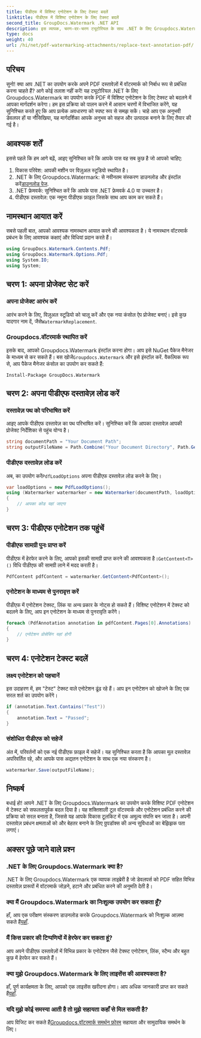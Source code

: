 ```yaml
---
title: पीडीएफ में विशिष्ट एनोटेशन के लिए टेक्स्ट बदलें
linktitle: पीडीएफ में विशिष्ट एनोटेशन के लिए टेक्स्ट बदलें
second_title: GroupDocs.Watermark .NET API
description: इस व्यापक, चरण-दर-चरण ट्यूटोरियल के साथ .NET के लिए Groupdocs.Watermark का उपयोग करके विशिष्ट पीडीएफ एनोटेशन में टेक्स्ट को बदलने का तरीका जानें।
type: docs
weight: 40
url: /hi/net/pdf-watermarking-attachments/replace-text-annotation-pdf/
---
```

## परिचय
सुनो! क्या आप .NET का उपयोग करके अपने PDF दस्तावेज़ों में वॉटरमार्क को निर्बाध रूप से प्रबंधित करना चाहते हैं? आगे कोई तलाश नहीं करें! यह ट्यूटोरियल .NET के लिए Groupdocs.Watermark का उपयोग करके PDF में विशिष्ट एनोटेशन के लिए टेक्स्ट को बदलने में आपका मार्गदर्शन करेगा। हम इस प्रक्रिया को पालन करने में आसान चरणों में विभाजित करेंगे, यह सुनिश्चित करते हुए कि आप प्रत्येक अवधारणा को स्पष्ट रूप से समझ सकें। चाहे आप एक अनुभवी डेवलपर हों या नौसिखिया, यह मार्गदर्शिका आपके अनुभव को सहज और उत्पादक बनाने के लिए तैयार की गई है।
## आवश्यक शर्तें
इससे पहले कि हम आगे बढ़ें, आइए सुनिश्चित करें कि आपके पास वह सब कुछ है जो आपको चाहिए:
1. विकास परिवेश: आपकी मशीन पर विज़ुअल स्टूडियो स्थापित है।
2.  .NET के लिए Groupdocs.Watermark: से नवीनतम संस्करण डाउनलोड और इंस्टॉल करें[डाउनलोड पेज](https://releases.groupdocs.com/Watermark/net/).
3. .NET फ्रेमवर्क: सुनिश्चित करें कि आपके पास .NET फ्रेमवर्क 4.0 या उच्चतर है।
4. पीडीएफ दस्तावेज़: एक नमूना पीडीएफ फ़ाइल जिसके साथ आप काम कर सकते हैं।
## नामस्थान आयात करें
सबसे पहली बात, आपको आवश्यक नामस्थान आयात करने की आवश्यकता है। ये नामस्थान वॉटरमार्क प्रबंधन के लिए आवश्यक कक्षाएं और विधियां प्रदान करते हैं।
```csharp
using GroupDocs.Watermark.Contents.Pdf;
using GroupDocs.Watermark.Options.Pdf;
using System.IO;
using System;
```
## चरण 1: अपना प्रोजेक्ट सेट करें
### अपना प्रोजेक्ट आरंभ करें
आरंभ करने के लिए, विज़ुअल स्टूडियो को चालू करें और एक नया कंसोल ऐप प्रोजेक्ट बनाएं। इसे कुछ यादगार नाम दें, जैसे`WatermarkReplacement`.
### Groupdocs.वॉटरमार्क स्थापित करें
 इसके बाद, आपको Groupdocs.Watermark इंस्टॉल करना होगा। आप इसे NuGet पैकेज मैनेजर के माध्यम से कर सकते हैं। बस खोजें`Groupdocs.Watermark` और इसे इंस्टॉल करें. वैकल्पिक रूप से, आप पैकेज मैनेजर कंसोल का उपयोग कर सकते हैं:
```shell
Install-Package GroupDocs.Watermark
```
## चरण 2: अपना पीडीएफ दस्तावेज़ लोड करें
### दस्तावेज़ पथ को परिभाषित करें
आइए आपके पीडीएफ दस्तावेज़ का पथ परिभाषित करें। सुनिश्चित करें कि आपका दस्तावेज़ आपकी प्रोजेक्ट निर्देशिका से पहुंच योग्य है।
```csharp
string documentPath = "Your Document Path";
string outputFileName = Path.Combine("Your Document Directory", Path.GetFileName(documentPath));
```
### पीडीएफ दस्तावेज़ लोड करें
 अब, का उपयोग करें`PdfLoadOptions` अपना पीडीएफ दस्तावेज़ लोड करने के लिए।
```csharp
var loadOptions = new PdfLoadOptions();
using (Watermarker watermarker = new Watermarker(documentPath, loadOptions))
{
    // आपका कोड यहां जाएगा
}
```
## चरण 3: पीडीएफ एनोटेशन तक पहुंचें
### पीडीएफ सामग्री पुनः प्राप्त करें
 पीडीएफ में हेरफेर करने के लिए, आपको इसकी सामग्री प्राप्त करने की आवश्यकता है।`GetContent<T>()` विधि पीडीएफ की सामग्री लाने में मदद करती है।
```csharp
PdfContent pdfContent = watermarker.GetContent<PdfContent>();
```
### एनोटेशन के माध्यम से पुनरावृत्त करें
पीडीएफ में एनोटेशन टेक्स्ट, लिंक या अन्य प्रकार के नोट्स हो सकते हैं। विशिष्ट एनोटेशन में टेक्स्ट को बदलने के लिए, आप इन एनोटेशन के माध्यम से पुनरावृति करेंगे।
```csharp
foreach (PdfAnnotation annotation in pdfContent.Pages[0].Annotations)
{
    // एनोटेशन प्रोसेसिंग यहां होगी
}
```
## चरण 4: एनोटेशन टेक्स्ट बदलें
### लक्ष्य एनोटेशन को पहचानें
इस उदाहरण में, हम "टेस्ट" टेक्स्ट वाले एनोटेशन ढूंढ रहे हैं। आप इन एनोटेशन को खोजने के लिए एक सरल शर्त का उपयोग करेंगे।
```csharp
if (annotation.Text.Contains("Test"))
{
    annotation.Text = "Passed";
}
```
### संशोधित पीडीएफ को सहेजें
अंत में, परिवर्तनों को एक नई पीडीएफ फ़ाइल में सहेजें। यह सुनिश्चित करता है कि आपका मूल दस्तावेज़ अपरिवर्तित रहे, और आपके पास अद्यतन एनोटेशन के साथ एक नया संस्करण है।
```csharp
watermarker.Save(outputFileName);
```

## निष्कर्ष
बधाई हो! आपने .NET के लिए Groupdocs.Watermark का उपयोग करके विशिष्ट PDF एनोटेशन में टेक्स्ट को सफलतापूर्वक बदल दिया है। यह शक्तिशाली टूल वॉटरमार्क और एनोटेशन प्रबंधित करने की प्रक्रिया को सरल बनाता है, जिससे यह आपके विकास टूलकिट में एक अमूल्य संपत्ति बन जाता है। अपनी दस्तावेज़ प्रबंधन क्षमताओं को और बेहतर बनाने के लिए ग्रुपडॉक्स की अन्य सुविधाओं का बेझिझक पता लगाएं।
## अक्सर पूछे जाने वाले प्रश्न
### .NET के लिए Groupdocs.Watermark क्या है?
.NET के लिए Groupdocs.Watermark एक व्यापक लाइब्रेरी है जो डेवलपर्स को PDF सहित विभिन्न दस्तावेज़ प्रारूपों में वॉटरमार्क जोड़ने, हटाने और प्रबंधित करने की अनुमति देती है।
### क्या मैं Groupdocs.Watermark का निःशुल्क उपयोग कर सकता हूँ?
 हाँ, आप एक परीक्षण संस्करण डाउनलोड करके Groupdocs.Watermark को निःशुल्क आज़मा सकते हैं[यहाँ](https://releases.groupdocs.com/).
### मैं किस प्रकार की टिप्पणियों में हेरफेर कर सकता हूं?
आप अपने पीडीएफ दस्तावेज़ों में विभिन्न प्रकार के एनोटेशन जैसे टेक्स्ट एनोटेशन, लिंक, स्टैम्प और बहुत कुछ में हेरफेर कर सकते हैं।
### क्या मुझे Groupdocs.Watermark के लिए लाइसेंस की आवश्यकता है?
 हाँ, पूर्ण कार्यक्षमता के लिए, आपको एक लाइसेंस खरीदना होगा। आप अधिक जानकारी प्राप्त कर सकते हैं[यहाँ](https://purchase.groupdocs.com/buy).
### यदि मुझे कोई समस्या आती है तो मुझे सहायता कहाँ से मिल सकती है?
 आप विजिट कर सकते हैं[Groupdocs.वॉटरमार्क समर्थन फ़ोरम](https://forum.groupdocs.com/c/watermark/19) सहायता और सामुदायिक समर्थन के लिए।